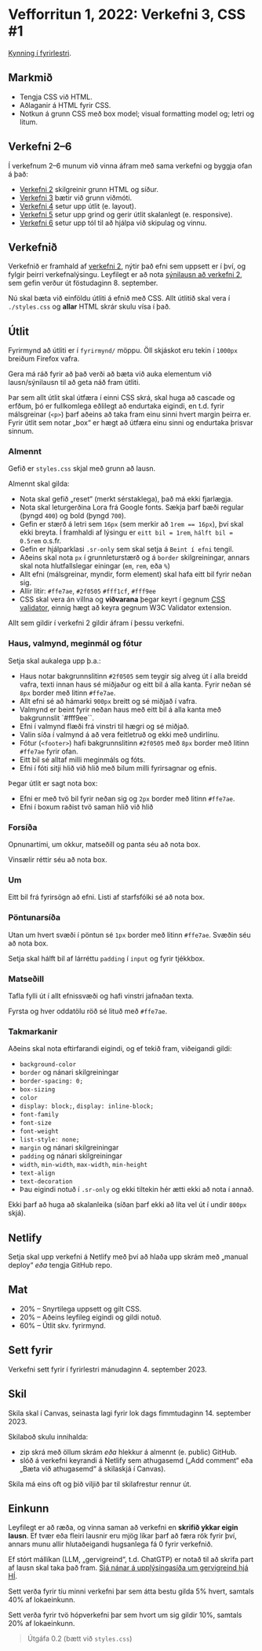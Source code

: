 # Vefforritun 1, 2022: Verkefni 3, CSS #1

[Kynning í fyrirlestri](https://youtu.be/6Q_vhvd89w0).

## Markmið

- Tengja CSS við HTML.
- Aðlaganir á HTML fyrir CSS.
- Notkun á grunn CSS með box model; visual formatting model og; letri og litum.

## Verkefni 2–6

Í verkefnum 2–6 munum við vinna áfram með sama verkefni og byggja ofan á það:

- [Verkefni 2](https://github.com/vefforritun/vef1-2023-v2) skilgreinir grunn HTML og síður.
- [Verkefni 3](https://github.com/vefforritun/vef1-2023-v3) bætir við grunn viðmóti.
- [Verkefni 4](https://github.com/vefforritun/vef1-2023-v4) setur upp útlit (e. layout).
- [Verkefni 5](https://github.com/vefforritun/vef1-2023-v5) setur upp grind og gerir útlit skalanlegt (e. responsive).
- [Verkefni 6](https://github.com/vefforritun/vef1-2023-v6) setur upp tól til að hjálpa við skipulag og vinnu.

## Verkefnið

Verkefnið er framhald af [verkefni 2](https://github.com/vefforritun/vef1-2023-v2), nýtir það efni sem uppsett er í því, og fylgir þeirri verkefnalýsingu. Leyfilegt er að nota [sýnilausn að verkefni 2](https://github.com/vefforritun/vef1-2023-v2-synilausn), sem gefin verður út föstudaginn 8. september.

Nú skal bæta við einföldu útliti á efnið með CSS. Allt útlitið skal vera í `./styles.css` og **allar** HTML skrár skulu vísa í það.

## Útlit

Fyrirmynd að útliti er í `fyrirmynd/` möppu. Öll skjáskot eru tekin í `1000px` breiðum Firefox vafra.

Gera má ráð fyrir að það verði að bæta við auka elementum við lausn/sýnilausn til að geta náð fram útliti.

Þar sem allt útlit skal útfæra í einni CSS skrá, skal huga að cascade og erfðum, þó er fullkomlega eðlilegt að endurtaka eigindi, en t.d. fyrir málsgreinar (`<p>`) þarf aðeins að taka fram einu sinni hvert margin þeirra er. Fyrir útlit sem notar „box“ er hægt að útfæra einu sinni og endurtaka þrisvar sinnum.

### Almennt

Gefið er `styles.css` skjal með grunn að lausn.

Almennt skal gilda:

- Nota skal gefið „reset“ (merkt sérstaklega), það má ekki fjarlægja.
- Nota skal leturgerðina Lora frá Google fonts. Sækja þarf bæði regular (þyngd `400`) og bold (þyngd `700`).
- Gefin er stærð á letri sem `16px` (sem merkir að `1rem == 16px`), því skal ekki breyta. Í framhaldi af lýsingu er `eitt bil = 1rem`, `hálft bil = 0.5rem` o.s.fr.
- Gefin er hjálparklasi `.sr-only` sem skal setja á `Beint í efni` tengil.
- Aðeins skal nota `px` í grunnleturstærð og á `border` skilgreiningar, annars skal nota hlutfallslegar einingar (`em`, `rem`, eða `%`)
- Allt efni (málsgreinar, myndir, form element) skal hafa eitt bil fyrir neðan sig.
- Allir litir: `#ffe7ae`, `#2f0505` `#fff1cf`, `#fff9ee`
- CSS skal vera án villna og **viðvarana** þegar keyrt í gegnum [CSS validator](https://jigsaw.w3.org/css-validator/), einnig hægt að keyra gegnum W3C Validator extension.

Allt sem gildir í verkefni 2 gildir áfram í þessu verkefni.

### Haus, valmynd, meginmál og fótur

Setja skal aukalega upp þ.a.:

- Haus notar bakgrunnslitinn `#2f0505` sem teygir sig alveg út í alla breidd vafra, texti innan haus sé miðjaður og eitt bil á alla kanta. Fyrir neðan sé `8px` border með litinn `#ffe7ae`.
- Allt efni sé að hámarki `900px` breitt og sé miðjað í vafra.
- Valmynd er beint fyrir neðan haus með eitt bil á alla kanta með bakgrunnslit `#fff9ee``.
- Efni í valmynd flæði frá vinstri til hægri og sé miðjað.
- Valin síða í valmynd á að vera feitletruð og ekki með undirlínu.
- Fótur (`<footer>`) hafi bakgrunnslitinn `#2f0505` með `8px` border með litinn `#ffe7ae` fyrir ofan.
- Eitt bil sé alltaf milli meginmáls og fóts.
- Efni í fóti sitji hlið við hlið með bilum milli fyrirsagnar og efnis.

Þegar útlit er sagt nota box:

- Efni er með tvö bil fyrir neðan sig og `2px` border með litinn `#ffe7ae`.
- Efni í boxum raðist tvö saman hlið við hlið

### Forsíða

Opnunartími, um okkur, matseðill og panta séu að nota box.

Vinsælir réttir séu að nota box.

### Um

Eitt bil frá fyrirsögn að efni. Listi af starfsfólki sé að nota box.


### Pöntunarsíða

Utan um hvert svæði í pöntun sé `1px` border með litinn `#ffe7ae`. Svæðin séu að nota box.

Setja skal hálft bil af lárréttu `padding` í `input` og fyrir tjékkbox.

### Matseðill

Tafla fylli út í allt efnissvæði og hafi vinstri jafnaðan texta.

Fyrsta og hver oddatölu röð sé lituð með `#ffe7ae`.

### Takmarkanir

Aðeins skal nota eftirfarandi eigindi, og ef tekið fram, viðeigandi gildi:

- `background-color`
- `border` og nánari skilgreiningar
- `border-spacing: 0;`
- `box-sizing`
- `color`
- `display: block;`, `display: inline-block;`
- `font-family`
- `font-size`
- `font-weight`
- `list-style: none;`
- `margin` og nánari skilgreiningar
- `padding` og nánari skilgreiningar
- `width`, `min-width`, `max-width`, `min-height`
- `text-align`
- `text-decoration`
- Þau eigindi notuð í `.sr-only` og ekki tiltekin hér ætti ekki að nota í annað.

Ekki þarf að huga að skalanleika (síðan þarf ekki að líta vel út í undir `800px` skjá).

## Netlify

Setja skal upp verkefni á Netlify með því að hlaða upp skrám með „manual deploy“ _eða_ tengja GitHub repo.

## Mat

- 20% – Snyrtilega uppsett og gilt CSS.
- 20% – Aðeins leyfileg eigindi og gildi notuð.
- 60% – Útlit skv. fyrirmynd.

## Sett fyrir

Verkefni sett fyrir í fyrirlestri mánudaginn 4. september 2023.

## Skil

Skila skal í Canvas, seinasta lagi fyrir lok dags fimmtudaginn 14. september 2023.

Skilaboð skulu innihalda:

- zip skrá með öllum skrám _eða_ hlekkur á almennt (e. public) GitHub.
- slóð á verkefni keyrandi á Netlify sem athugasemd („Add comment“ eða „Bæta við athugasemd“ á skilaskjá í Canvas).

Skila má eins oft og þið viljið þar til skilafrestur rennur út.

## Einkunn

Leyfilegt er að ræða, og vinna saman að verkefni en **skrifið ykkar eigin lausn**. Ef tvær eða fleiri lausnir eru mjög líkar þarf að færa rök fyrir því, annars munu allir hlutaðeigandi hugsanlega fá 0 fyrir verkefnið.

Ef stórt mállíkan (LLM, „gervigreind“, t.d. ChatGTP) er notað til að skrifa part af lausn skal taka það fram. [Sjá nánar á upplýsingasíða um gervigreind hjá HÍ](https://gervigreind.hi.is/).

Sett verða fyrir tíu minni verkefni þar sem átta bestu gilda 5% hvert, samtals 40% af lokaeinkunn.

Sett verða fyrir tvö hópverkefni þar sem hvort um sig gildir 10%, samtals 20% af lokaeinkunn.

> Útgáfa 0.2 (bætt við `styles.css`)
